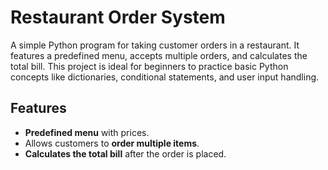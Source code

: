 # Restaurant Order System

A simple Python program for taking customer orders in a restaurant. It features a predefined menu, accepts multiple orders, and calculates the total bill. This project is ideal for beginners to practice basic Python concepts like dictionaries, conditional statements, and user input handling.

## Features
- **Predefined menu** with prices.
- Allows customers to **order multiple items**.
- **Calculates the total bill** after the order is placed.


